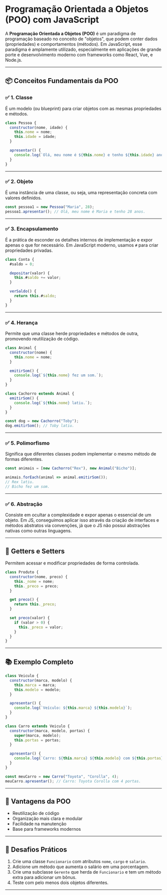 # Programação Orientada a Objetos (POO) com JavaScript

A **Programação Orientada a Objetos (POO)** é um paradigma de programação baseado no conceito de "objetos", que podem conter dados (propriedades) e comportamentos (métodos). Em JavaScript, esse paradigma é amplamente utilizado, especialmente em aplicações de grande porte e desenvolvimento moderno com frameworks como React, Vue, e Node.js.

---

## 📦 Conceitos Fundamentais da POO

### ✅ 1. Classe
É um modelo (ou blueprint) para criar objetos com as mesmas propriedades e métodos.

```js
class Pessoa {
  constructor(nome, idade) {
    this.nome = nome;
    this.idade = idade;
  }

  apresentar() {
    console.log(`Olá, meu nome é ${this.nome} e tenho ${this.idade} anos.`);
  }
}
```

---

### ✅ 2. Objeto
É uma instância de uma classe, ou seja, uma representação concreta com valores definidos.

```js
const pessoa1 = new Pessoa("Maria", 28);
pessoa1.apresentar(); // Olá, meu nome é Maria e tenho 28 anos.
```

---

### ✅ 3. Encapsulamento
É a prática de esconder os detalhes internos de implementação e expor apenas o que for necessário. Em JavaScript moderno, usamos `#` para criar propriedades privadas.

```js
class Conta {
  #saldo = 0;

  depositar(valor) {
    this.#saldo += valor;
  }

  verSaldo() {
    return this.#saldo;
  }
}
```

---

### ✅ 4. Herança
Permite que uma classe herde propriedades e métodos de outra, promovendo reutilização de código.

```js
class Animal {
  constructor(nome) {
    this.nome = nome;
  }

  emitirSom() {
    console.log(`${this.nome} fez um som.`);
  }
}

class Cachorro extends Animal {
  emitirSom() {
    console.log(`${this.nome} latiu.`);
  }
}

const dog = new Cachorro("Toby");
dog.emitirSom(); // Toby latiu.
```

---

### ✅ 5. Polimorfismo
Significa que diferentes classes podem implementar o mesmo método de formas diferentes.

```js
const animais = [new Cachorro("Rex"), new Animal("Bicho")];

animais.forEach(animal => animal.emitirSom());
// Rex latiu.
// Bicho fez um som.
```

---

### ✅ 6. Abstração
Consiste em ocultar a complexidade e expor apenas o essencial de um objeto. Em JS, conseguimos aplicar isso através da criação de interfaces e métodos abstratos via convenções, já que o JS não possui abstrações nativas como outras linguagens.

---

## 🔁 Getters e Setters

Permitem acessar e modificar propriedades de forma controlada.

```js
class Produto {
  constructor(nome, preco) {
    this._nome = nome;
    this._preco = preco;
  }

  get preco() {
    return this._preco;
  }

  set preco(valor) {
    if (valor > 0) {
      this._preco = valor;
    }
  }
}
```

---

## 📚 Exemplo Completo

```js
class Veiculo {
  constructor(marca, modelo) {
    this.marca = marca;
    this.modelo = modelo;
  }

  apresentar() {
    console.log(`Veículo: ${this.marca} ${this.modelo}`);
  }
}

class Carro extends Veiculo {
  constructor(marca, modelo, portas) {
    super(marca, modelo);
    this.portas = portas;
  }

  apresentar() {
    console.log(`Carro: ${this.marca} ${this.modelo} com ${this.portas} portas.`);
  }
}

const meuCarro = new Carro("Toyota", "Corolla", 4);
meuCarro.apresentar(); // Carro: Toyota Corolla com 4 portas.
```

---

## 🚀 Vantagens da POO

- Reutilização de código
- Organização mais clara e modular
- Facilidade na manutenção
- Base para frameworks modernos

---

## 🧠 Desafios Práticos

1. Crie uma classe `Funcionario` com atributos `nome`, `cargo` e `salario`.
2. Adicione um método que aumenta o salário em uma porcentagem.
3. Crie uma subclasse `Gerente` que herda de `Funcionario` e tem um método extra para adicionar um bônus.
4. Teste com pelo menos dois objetos diferentes.

---